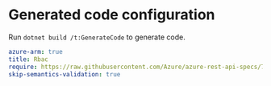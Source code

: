 # Generated code configuration

Run `dotnet build /t:GenerateCode` to generate code.

``` yaml
azure-arm: true
title: Rbac
require: https://raw.githubusercontent.com/Azure/azure-rest-api-specs/7fe24f57e1d0e3560535be0730db43feb3239a36/specification/graphrbac/data-plane/readme.md
skip-semantics-validation: true
```
